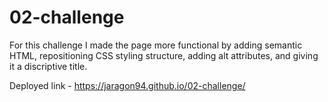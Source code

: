 # 02-challenge

For this challenge I made the page more functional by adding semantic HTML, repositioning CSS styling structure, adding alt attributes, and giving it a discriptive title.

Deployed link - https://jaragon94.github.io/02-challenge/
